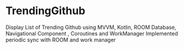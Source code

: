 # TrendingGithub
Display List of Trending Github using MVVM, Kotlin, ROOM Database, Navigational Component , Coroutines and WorkManager
Implemented periodic sync with ROOM and work manager
